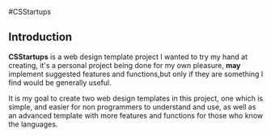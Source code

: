 #CSStartups

## Introduction

**CSStartups** is a web design template project I wanted to try my hand at creating, it's a personal project being done for my own pleasure,  __may__ implement suggested features and functions,but only if they are something I find would be generally useful.

It is my goal to create two web design templates in this project, one which is simple, and easier for non programmers to understand and use, as well as an advanced template with more features and functions for those who know the languages.